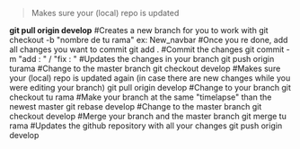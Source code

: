 > Makes sure your (local) repo is updated

**git pull origin develop**
#Creates a new branch for you to work with
git checkout -b "nombre de tu rama" ex: New_navbar
#Once you re done, add all changes you want to commit
git add .
#Commit the changes
git commit -m "add : " / "fix : "
#Updates the changes in your branch
git push origin turama
#Change to the master branch
git checkout develop
#Makes sure your (local) repo is updated again (in case there are new changes while you were editing your branch)
git pull origin develop
#Change to your branch
git checkout tu rama
#Make your branch at the same "timelapse" than the newest master
git rebase develop
#Change to the master branch
git checkout develop
#Merge your branch and the master branch
git merge tu rama
#Updates the github repository with all your changes
git push origin develop
